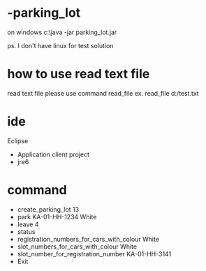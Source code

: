 # -parking_lot

on windows 
c:\java -jar parking_lot.jar

ps. I don't have linux for test solution

# how to use read text file
read text file please use command read_file
ex.
read_file d:/test.txt

# ide
Eclipse
- Application client project
- jre6

# command
- create_parking_lot 13
- park KA-01-HH-1234 White
- leave 4
- status
- registration_numbers_for_cars_with_colour White
- slot_numbers_for_cars_with_colour White
- slot_number_for_registration_number KA-01-HH-3141
- Exit
